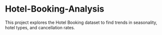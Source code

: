 # Hotel-Booking-Analysis
This project explores the Hotel Booking dataset to find trends in seasonality, hotel types, and cancellation rates.
